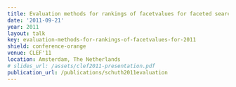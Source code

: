 ```yaml
---
title: Evaluation methods for rankings of facetvalues for faceted search
date: '2011-09-21'
year: 2011
layout: talk
key: evaluation-methods-for-rankings-of-facetvalues-for-2011
shield: conference-orange
venue: CLEF'11
location: Amsterdam, The Netherlands
# slides_url: /assets/clef2011-presentation.pdf
publication_url: /publications/schuth2011evaluation
---
```

